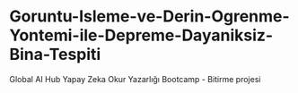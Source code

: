 # Goruntu-Isleme-ve-Derin-Ogrenme-Yontemi-ile-Depreme-Dayaniksiz-Bina-Tespiti
Global AI Hub Yapay Zeka Okur Yazarlığı Bootcamp - Bitirme projesi

